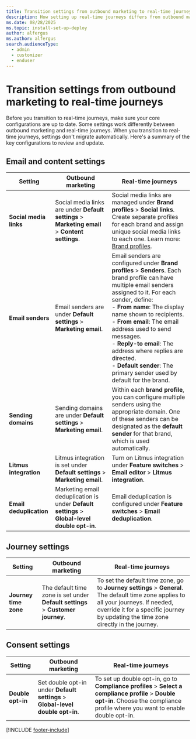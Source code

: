 ```yaml
---
title: Transition settings from outbound marketing to real-time journeys
description: How setting up real-time journeys differs from outbound marketing setup in Dynamics 365 Customer Insights - Journeys.
ms.date: 08/28/2025
ms.topic: install-set-up-deploy
author: alfergus
ms.author: alfergus
search.audienceType: 
  - admin
  - customizer
  - enduser
---
```


# Transition settings from outbound marketing to real-time journeys

Before you transition to real-time journeys, make sure your core configurations are up to date. Some settings work differently between outbound marketing and real-time journeys. When you transition to real-time journeys, settings don't migrate automatically. Here's a summary of the key configurations to review and update.

## Email and content settings

| Setting | Outbound marketing | Real-time journeys |
|---|---|---|
| **Social media links** | Social media links are under **Default settings** > **Marketing email** > **Content settings**. | Social media links are managed under **Brand profiles** > **Social links**. Create separate profiles for each brand and assign unique social media links to each one. Learn more: [Brand profiles](brand-profiles.md).|
| **Email senders** | Email senders are under **Default settings** > **Marketing email**. | Email senders are configured under **Brand profiles** > **Senders**. Each brand profile can have multiple email senders assigned to it. For each sender, define: <br>- **From name**: The display name shown to recipients. <br>- **From email**: The email address used to send messages. <br>- **Reply-to email**: The address where replies are directed. <br>- **Default sender**: The primary sender used by default for the brand. |
| **Sending domains** | Sending domains are under **Default settings** > **Marketing email**. | Within each **brand profile**, you can configure multiple senders using the appropriate domain. One of these senders can be designated as the **default sender** for that brand, which is used automatically. |
| **Litmus integration** | Litmus integration is set under **Default settings** > **Marketing email**. | Turn on Litmus integration under **Feature switches** > **Email editor** > **Litmus integration**. |
| **Email deduplication** | Marketing email deduplication is under **Default settings** > **Global-level double opt-in**. | Email deduplication is configured under **Feature switches** > **Email deduplication**. |

## Journey settings

| Setting | Outbound marketing | Real-time journeys |
|---|---|---|
| **Journey time zone** | The default time zone is set under **Default settings** > **Customer journey**. | To set the default time zone, go to **Journey settings** > **General**. The default time zone applies to all your journeys. If needed, override it for a specific journey by updating the time zone directly in the journey. |

## Consent settings

| Setting | Outbound marketing | Real-time journeys |
|---|---|---|
| **Double opt-in** | Set double opt-in under **Default settings** > **Global-level double opt-in**. | To set up double opt-in, go to **Compliance profiles** > **Select a compliance profile** > **Double opt-in**. Choose the compliance profile where you want to enable double opt-in. |

[!INCLUDE [footer-include](./includes/footer-banner.md)]